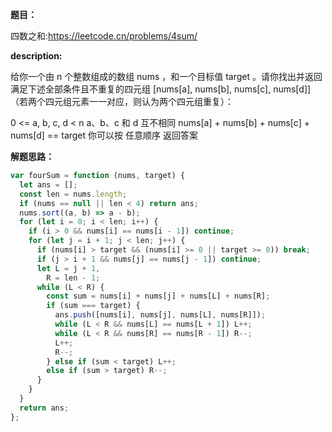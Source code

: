 **题目：**

四数之和:https://leetcode.cn/problems/4sum/

**description:**

给你一个由 n 个整数组成的数组 nums ，和一个目标值 target 。请你找出并返回满足下述全部条件且不重复的四元组 [nums[a], nums[b], nums[c], nums[d]] （若两个四元组元素一一对应，则认为两个四元组重复）：

0 <= a, b, c, d < n
a、b、c 和 d 互不相同
nums[a] + nums[b] + nums[c] + nums[d] == target
你可以按 任意顺序 返回答案

**解题思路：**

```js
var fourSum = function (nums, target) {
  let ans = [];
  const len = nums.length;
  if (nums == null || len < 4) return ans;
  nums.sort((a, b) => a - b);
  for (let i = 0; i < len; i++) {
    if (i > 0 && nums[i] == nums[i - 1]) continue;
    for (let j = i + 1; j < len; j++) {
      if (nums[i] > target && (nums[i] >= 0 || target >= 0)) break;
      if (j > i + 1 && nums[j] == nums[j - 1]) continue;
      let L = j + 1,
        R = len - 1;
      while (L < R) {
        const sum = nums[i] + nums[j] + nums[L] + nums[R];
        if (sum === target) {
          ans.push([nums[i], nums[j], nums[L], nums[R]]);
          while (L < R && nums[L] == nums[L + 1]) L++;
          while (L < R && nums[R] == nums[R - 1]) R--;
          L++;
          R--;
        } else if (sum < target) L++;
        else if (sum > target) R--;
      }
    }
  }
  return ans;
};
```
